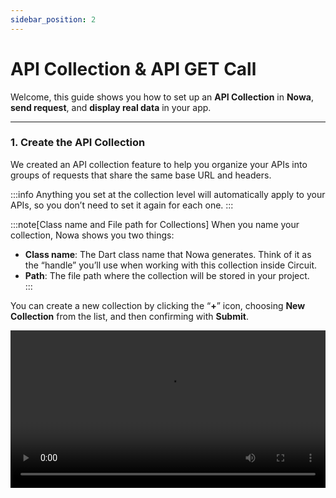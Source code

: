 ```yaml
---
sidebar_position: 2
---
```


# API Collection & API GET Call

Welcome, this guide shows you how to set up an **API Collection** in **Nowa**, **send request**, and **display real data** in your app.

---

### 1. Create the API Collection  

We created an API collection feature to help you organize your APIs into groups of requests that share the same base URL and headers.

:::info
Anything you set at the collection level will automatically apply to your APIs, so you don’t need to set it again for each one.
:::

:::note[Class name and File path for Collections]
When you name your collection, Nowa shows you two things:  

- **Class name**: The Dart class name that Nowa generates. Think of it as the “handle” you’ll use when working with this collection inside Circuit.  
- **Path**: The file path where the collection will be stored in your project.  
:::

You can create a new collection by clicking the “**+**” icon, choosing **New Collection** from the list, and then confirming with **Submit**.

<video src="/videos/api2/collection/create.webm" controls width="100%" />

---

### 2️. Set the Base URL  
If you add a Base URL for your API requests, you avoid typing mistakes by reusing the same URL across the collection.

```http
https://api.thecatapi.com/
```

You click on the **Settings** icon, and then simply type your **Base URL**.

<video src="/videos/api2/collection/url.webm" controls width="100%" />

---

### 3. Configure the Headers  
If you tell the **API** to return **JSON**, it will give the data in a **structured format** that’s **easy to read** and **use in your app**.

```http
Accept: application/json
```

Click **Add Header**, then type `Accept` as the **Key** and `application/json` as the **Value**.

<video src="/videos/api2/collection/header.webm" controls width="100%" />

---


## 4. Creating the API Call  
You can create a new **API call** inside your collection. This is how you’ll fetch data.  

:::note  
You don’t need the entire URL—just the specific endpoint. The base URL is already set in the collection.  
:::

### Here’s how:

    1. Click the **Plus** icon. 
    2. Select **New request**.
    3. Give it a name.
    4. Click on **Create**.
    5. Set the **URL**.
    6. Click on **Test** – This step is required before moving to the next step.

<video src="/videos/api2/request/1.webm" controls width="100%" />

---

## 5. Testing and Generating the Data Model  

You can test the API and generate a data model from its output to use in your app.

#### How can you do it:

    1. Click **Run Test**.  
    2. Then click **Generate Model**. You will see the server’s JSON output.  
    3: Click **Next**. You can modify what you want from the JSON.
    4. Finally, click **Save**. At this step, you can also change the generated model’s name or choose where to save it

<video src="/videos/api2/request/3.webm" controls width="100%" />

---

## 6. Binding the Data Model to the UI  

Finally, you can bind the data model to a UI element, like an image.

#### Here’s how:

    1. Close the **API Request** window.  
    2. Click on the **Widgets** icon.  
    3. Add an **Image Widget**.  
    4. In the widget properties, wrap it with the **Data Builder**.  
    5. In the **Data Builder** source, select **API Request**.  
    6. From the list, choose **CatPhoto API**.  
    7. In the Image URL widget property:  
    7.1 Open the **Locals** menu.  
    7.2 Select **Data** (this refers to the Data Builder API response).  
     7.3 Choose **Get Data**.  
     7.4 Then select **URL**.  

<video src="/videos/api2/request/4.webm" controls width="100%" />

---

## 7. Trying Out
In this step, you can try it out.

1. Click on **Play** button.  
2. Click on **Refresh** button to see a new image each time.  


<video src="/videos/api2/request/5.webm" controls width="100%" />

---